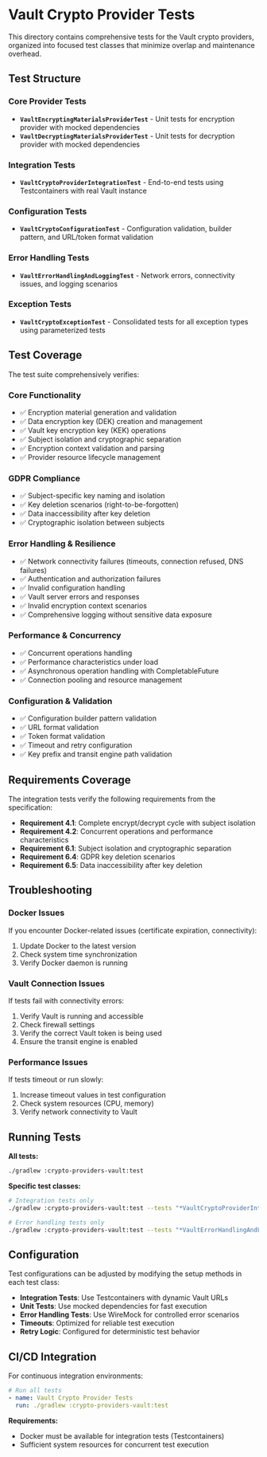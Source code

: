 # Vault Crypto Provider Tests

This directory contains comprehensive tests for the Vault crypto providers, organized into focused test classes that minimize overlap and maintenance overhead.

## Test Structure

### Core Provider Tests
- **`VaultEncryptingMaterialsProviderTest`** - Unit tests for encryption provider with mocked dependencies
- **`VaultDecryptingMaterialsProviderTest`** - Unit tests for decryption provider with mocked dependencies

### Integration Tests
- **`VaultCryptoProviderIntegrationTest`** - End-to-end tests using Testcontainers with real Vault instance

### Configuration Tests
- **`VaultCryptoConfigurationTest`** - Configuration validation, builder pattern, and URL/token format validation

### Error Handling Tests
- **`VaultErrorHandlingAndLoggingTest`** - Network errors, connectivity issues, and logging scenarios

### Exception Tests
- **`VaultCryptoExceptionTest`** - Consolidated tests for all exception types using parameterized tests

## Test Coverage

The test suite comprehensively verifies:

### Core Functionality
- ✅ Encryption material generation and validation
- ✅ Data encryption key (DEK) creation and management
- ✅ Vault key encryption key (KEK) operations
- ✅ Subject isolation and cryptographic separation
- ✅ Encryption context validation and parsing
- ✅ Provider resource lifecycle management

### GDPR Compliance
- ✅ Subject-specific key naming and isolation
- ✅ Key deletion scenarios (right-to-be-forgotten)
- ✅ Data inaccessibility after key deletion
- ✅ Cryptographic isolation between subjects

### Error Handling & Resilience
- ✅ Network connectivity failures (timeouts, connection refused, DNS failures)
- ✅ Authentication and authorization failures
- ✅ Invalid configuration handling
- ✅ Vault server errors and responses
- ✅ Invalid encryption context scenarios
- ✅ Comprehensive logging without sensitive data exposure

### Performance & Concurrency
- ✅ Concurrent operations handling
- ✅ Performance characteristics under load
- ✅ Asynchronous operation handling with CompletableFuture
- ✅ Connection pooling and resource management

### Configuration & Validation
- ✅ Configuration builder pattern validation
- ✅ URL format validation
- ✅ Token format validation
- ✅ Timeout and retry configuration
- ✅ Key prefix and transit engine path validation

## Requirements Coverage

The integration tests verify the following requirements from the specification:

- **Requirement 4.1**: Complete encrypt/decrypt cycle with subject isolation
- **Requirement 4.2**: Concurrent operations and performance characteristics  
- **Requirement 6.1**: Subject isolation and cryptographic separation
- **Requirement 6.4**: GDPR key deletion scenarios
- **Requirement 6.5**: Data inaccessibility after key deletion

## Troubleshooting

### Docker Issues
If you encounter Docker-related issues (certificate expiration, connectivity):
1. Update Docker to the latest version
2. Check system time synchronization
3. Verify Docker daemon is running

### Vault Connection Issues
If tests fail with connectivity errors:
1. Verify Vault is running and accessible
2. Check firewall settings
3. Verify the correct Vault token is being used
4. Ensure the transit engine is enabled

### Performance Issues
If tests timeout or run slowly:
1. Increase timeout values in test configuration
2. Check system resources (CPU, memory)
3. Verify network connectivity to Vault

## Running Tests

**All tests:**
```bash
./gradlew :crypto-providers-vault:test
```

**Specific test classes:**
```bash
# Integration tests only
./gradlew :crypto-providers-vault:test --tests "*VaultCryptoProviderIntegrationTest*"

# Error handling tests only
./gradlew :crypto-providers-vault:test --tests "*VaultErrorHandlingAndLoggingTest*"
```

## Configuration

Test configurations can be adjusted by modifying the setup methods in each test class:

- **Integration Tests**: Use Testcontainers with dynamic Vault URLs
- **Unit Tests**: Use mocked dependencies for fast execution
- **Error Handling Tests**: Use WireMock for controlled error scenarios
- **Timeouts**: Optimized for reliable test execution
- **Retry Logic**: Configured for deterministic test behavior

## CI/CD Integration

For continuous integration environments:

```yaml
# Run all tests
- name: Vault Crypto Provider Tests
  run: ./gradlew :crypto-providers-vault:test
```

**Requirements:**
- Docker must be available for integration tests (Testcontainers)
- Sufficient system resources for concurrent test execution